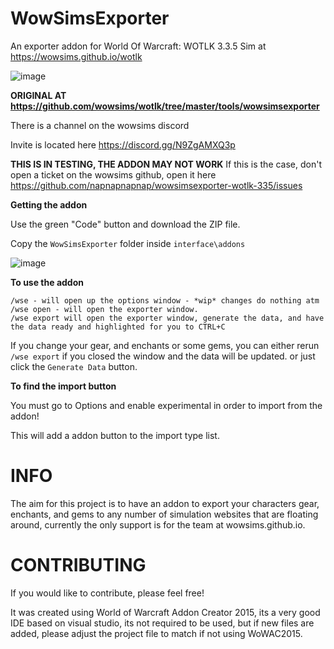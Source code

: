 # WowSimsExporter
An exporter addon for World Of Warcraft: WOTLK 3.3.5 Sim at  https://wowsims.github.io/wotlk

![image](https://user-images.githubusercontent.com/24717126/223954736-6f37fff7-5760-47f1-90fd-0c4473e80920.png)

**ORIGINAL AT https://github.com/wowsims/wotlk/tree/master/tools/wowsimsexporter**

There is a channel on the wowsims discord

Invite is located here https://discord.gg/N9ZgAMXQ3p


**THIS IS IN TESTING, THE ADDON MAY NOT WORK**
If this is the case, don't open a ticket on the wowsims github, open it here <https://github.com/napnapnapnap/wowsimsexporter-wotlk-335/issues>

**Getting the addon**

Use the green "Code" button and download the ZIP file.

Copy the `WowSimsExporter` folder inside `interface\addons`

![image](https://user-images.githubusercontent.com/24717126/223955518-e265dbcb-f1a0-4e6d-88d1-3b91071a8d7e.png)

**To use the addon**

    /wse - will open up the options window - *wip* changes do nothing atm
    /wse open - will open the exporter window.
    /wse export will open the exporter window, generate the data, and have the data ready and highlighted for you to CTRL+C

If you change your gear, and enchants or some gems, you can either rerun `/wse export` if you closed the window and the data will be updated. or just click the `Generate Data` button.

**To find the import button**

You must go to Options and enable experimental in order to import from the addon!

This will add a addon button to the import type list.


# INFO
The aim for this project is to have an addon to export your characters gear, enchants, and gems to any number of simulation websites that are floating around, currently the only support is for the team at wowsims.github.io.


# CONTRIBUTING
If you would like to contribute, please feel free!

It was created using World of Warcraft Addon Creator 2015, its a very good IDE based on visual studio, its not required to be used, but if new files are added, please adjust the project file to match if not using WoWAC2015.



